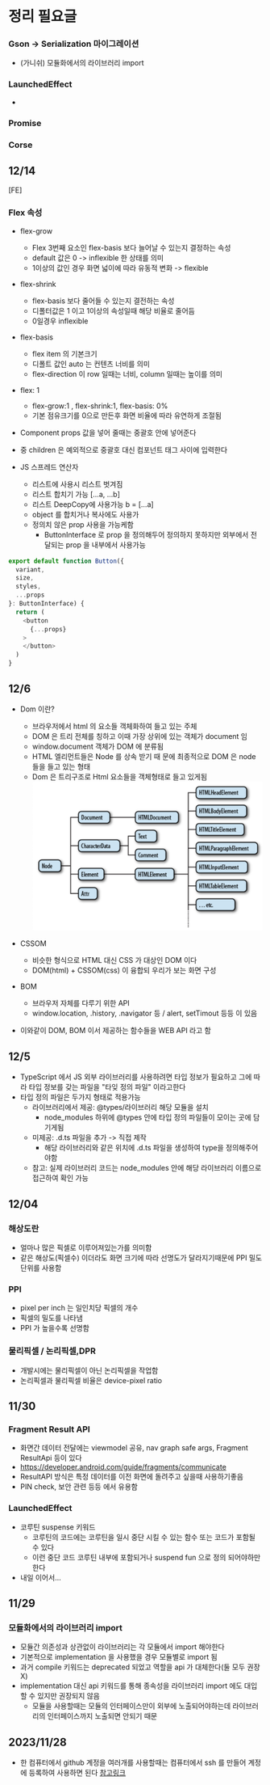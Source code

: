 # 정리 필요글
### Gson -> Serialization 마이그레이션
- (가니쉬) 모듈화에서의 라이브러리 import

### LaunchedEffect
-

### Promise
### Corse 

## 12/14
[FE]

### Flex 속성
- flex-grow
  - Flex 3번째 요소인 flex-basis 보다 늘어날 수 있는지 결정하는 속성
  - default 값은 0 -> inflexible 한 상태를 의미
  - 1이상의 값인 경우 화면 넓이에 따라 유동적 변화 -> flexible
- flex-shrink
  - flex-basis 보다 줄어들 수 있는지 결전하는 속성
  - 디폴터값은 1 이고 1이상의 속성일때 해당 비율로 줄어듬
  - 0일경우 inflexible
- flex-basis
  - flex item 의 기본크기
  - 디폴트 값인 auto 는 컨텐츠 너비를 의미
  - flex-direction 이 row 일때는 너비, column 일때는 높이를 의미
- flex: 1 
  - flex-grow:1 , flex-shrink:1, flex-basis: 0%
  - 기본 점유크기를 0으로 만든후 화면 비율에 따라 유연하게 조절됨


- Component props 값을 넣어 줄때는 중괄호 안에 넣어준다
- 중 children 은 예외적으로 중괄호 대신 컴포넌트 태그 사이에 입력한다
- JS 스프레드 연산자
  - 리스트에 사용시 리스트 벗겨짐
  - 리스트 합치기 가능 [...a, ...b] 
  - 리스트 DeepCopy에 사용가능  b = [...a]
  - object 를 합치거나 복사에도 사용가
  - 정의치 않은 prop 사용을 가능케함
    - ButtonInterface 로 prop 을 정의해두어 정의하지 못하지만 외부에서 전달되는 prop 을 내부에서 사용가능
```js
export default function Button({
  variant,
  size,
  styles,
  ...props
}: ButtonInterface) {
  return (
    <button
      {...props}
    >
    </button>
  )
}
```
## 12/6
- Dom 이란?
  - 브라우저에서 html 의 요소들 객체화하여 들고 있는 주체
  - DOM 은 트리 전체를 칭하고 이때 가장 상위에 있는 객체가 document 임
  - window.document 객체가 DOM 에 분류됨
  - HTML 엘리먼트들은 Node 를 상속 받기 때 문에 최종적으로 DOM 은 node 들을 들고 있는 형태
  - Dom 은 트리구조로 Html 요소들을 객체형태로 들고 있게됨
    ![img.png](img.png)

- CSSOM
  - 비슷한 형식으로 HTML 대신 CSS 가 대상인 DOM 이다
  - DOM(html) + CSSOM(css) 이 융합되 우리가 보는 화면 구성
- BOM
  - 브라우저 자체를 다루기 위한 API
  - window.location, .history, .navigator 등 / alert, setTimout 등등 이 있음
- 이와같이 DOM, BOM 이서 제공하는 함수들을 WEB API 라고 함




## 12/5
- TypeScript 에서 JS 외부 라이브러리를 사용하려면 타입 정보가 필요하고 그에 따라 타입 정보를 갖는 파일을 "타잊 정의 파일" 이라고한다
- 타입 정의 파일은 두가지 형태로 적용가능
  - 라이브러리에서 제공: @types/라이브러리 해당 모듈을 설치
    - node_modules 하위에 @types 안에 타입 정의 파일들이 모이는 곳에 담기게됨
  - 미제공: .d.ts 파일을 추가 -> 직접 제작
    - 해당 라이브러리와 같은 위치에 .d.ts 파일을 생성하여 type을 정의해주어야함
  - 참고: 실제 라이브러리 코드는 node_modules 안에 해당 라이브러리 이름으로 접근하여 확인 가능

## 12/04
### 해상도란
- 얼마나 많은 픽셀로 이루어져있는가를 의미함
- 같은 해상도(픽셀수) 이더라도 화면 크기에 따라 선명도가 달라지기때문에 PPI 밀도 단위를 사용함

### PPI
- pixel per inch 는 일인치당 픽셀의 개수
- 픽셀의 밀도를 나타냄
- PPI 가 높을수록 선명함

### 물리픽셀 / 논리픽셀,DPR
- 개발시에는 물리픽셀이 아닌 논리픽셀을 작업함
- 논리픽셀과 물리픽셀 비율은 device-pixel ratio

## 11/30
### Fragment Result API
- 화면간 데이터 전달에는 viewmodel 공유, nav graph safe args, Fragment ResultApi 등이 있다
- https://developer.android.com/guide/fragments/communicate
- ResultAPI 방식은 특정 데이터를 이전 화면에 돌려주고 싶을때 사용하기좋음
- PIN check, 보안 관련 등등 에서 유용함
### LaunchedEffect
- 코루틴 suspense 키워드
  - 코루틴의 코드에는 코루틴을 일시 중단 시킬 수 있는 함수 또는 코드가 포함될 수 있다
  - 이런 중단 코드 코루틴 내부에 포함되거나 suspend fun 으로 정의 되어야하만 한다
- 내일 이어서...


## 11/29
### 모듈화에서의 라이브러리 import
  - 모듈간 의존성과 상관없이 라이브러리는 각 모듈에서 import 해야한다
  - 기본적으로 implementation 을 사용했을 경우 모듈별로 import 됨
  - 과거 compile 키워드는 deprecated 되었고 역할을 api 가 대체한다(둘 모두 권장X)
  - implementation 대신 api 키워드를 통해 종속성을 라이브러리 import 에도 대입할 수 있지만 권장되지 않음
    - 모듈을 사용할때는 모듈의 인터페이스만이 외부에 노출되어야하는데 라이브러리의 인터페이스까지 노출되면 안되기 때문

    
## 2023/11/28
- 한 컴퓨터에서 github 계정을 여러개를 사용할때는 컴퓨터에서 ssh 를 만들어 계정에 등록하여 사용하면 된다 [참고링크](https://velog.io/@skyepodium/Github-SSH-Key-%EB%93%B1%EB%A1%9D%ED%95%98%EA%B8%B0)


